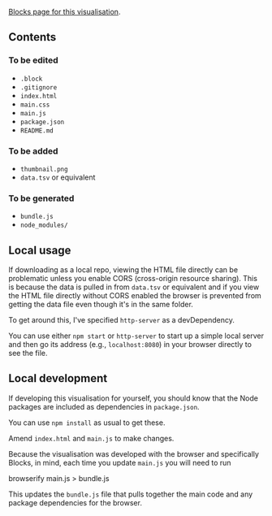 

[Blocks page for this visualisation]().

## Contents

### To be edited

 - `.block`
 - `.gitignore`
 - `index.html`
 - `main.css`
 - `main.js`
 - `package.json`
 - `README.md`

### To be added

 - `thumbnail.png`
 - `data.tsv` or equivalent

### To be generated

 - `bundle.js`
 - `node_modules/`

## Local usage

If downloading as a local repo, viewing the HTML file directly can be problematic unless you enable CORS (cross-origin resource sharing). This is because the data is pulled in from `data.tsv` or equivalent and if you view the HTML file directly without CORS enabled the browser is prevented from getting the data file even though it's in the same folder.

To get around this, I've specified `http-server` as a devDependency.

You can use either `npm start` or `http-server` to start up a simple local server and then go its address (e.g., `localhost:8080`) in your browser directly to see the file.

## Local development

If developing this visualisation for yourself, you should know that the Node packages are included as dependencies in `package.json`.

You can use `npm install` as usual to get these.

Amend `index.html` and `main.js` to make changes.

Because the visualisation was developed with the browser and specifically Blocks, in mind, each time you update `main.js` you will need to run

  browserify main.js > bundle.js

This updates the `bundle.js` file that pulls together the main code and any package dependencies for the browser.
